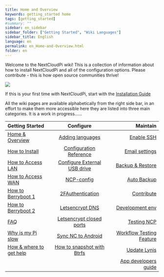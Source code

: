 ```yaml
---
title: Home and Overview
keywords: getting_started home
tags: [getting_started]
#summary: ""
sidebar: en_sidebar
sidebar_folder: ["Getting Started", "Wiki Languages"]
sidebar_title: English
language: en
permalink: en_Home-and-Overview.html
folder: en
---
```

Welcome to the NextCloudPi wiki! This is a collection of information about how to install NextCloudPi and all of the configuration options. Please contribute - this is how open source communities thrive!

![](https://camo.githubusercontent.com/4f384c9344f2deded0ade5f65890a114af8f834e/68747470733a2f2f6f776e796f7572626974732e636f6d2f77702d636f6e74656e742f75706c6f6164732f323031372f31312f6e63702d7371756172652e706e67)

If this is your first time with NextCloudPi, start with the [Installation Guide](https://github.com/nextcloud/nextcloudpi/wiki/How-to-install-NextCloudPi)

All the wiki pages are available alphabetically from the right side bar, in an effort to make them more accessible here they are listed into three main categories. It is a work in progress......


| Getting Started             | Configure                     | Maintain             |
| :-------------------------- | :---------------------------: | -------------------: |
| [Home & Overview](https://github.com/nextcloud/nextcloudpi/wiki)            | [Adding languages](https://github.com/nextcloud/nextcloudpi/wiki/Add-a-new-language-to-ncp-web)              | [Enable SSH](https://github.com/nextcloud/nextcloudpi/wiki/How-to-enable-SSH-using-nextcloudpi-config-(or-ncp-web))           |
| [How to Install](https://github.com/nextcloud/nextcloudpi/wiki/How-to-install-NextCloudPi)              | [Configuration Reference](https://github.com/nextcloud/nextcloudpi/wiki/Configuration-Reference)       | [Email settings](https://github.com/nextcloud/nextcloudpi/wiki/Email-settings)       |
| [How to Access LAN](https://github.com/nextcloud/nextcloudpi/wiki/How-to-access-NextCloudPi)           | [Configure External USB drive](https://github.com/nextcloud/nextcloudpi/wiki/How-to-configure-an-external-USB-drive-with-NextCloudPi)  | [Backup & Restore](https://github.com/nextcloud/nextcloudpi/wiki/How-to-backup-and-restore-a-NextCloudPi-instance-using-ncp-config)     |
| [How to Access WAN](https://github.com/nextcloud/nextcloudpi/wiki/How-to-access-from-outside-your-network)           | [NCP-config](https://github.com/nextcloud/nextcloudpi/wiki/How-to-configure-NextCloudPi)                    | [Auto Backup](https://github.com/nextcloud/nextcloudpi/wiki/How-to-periodically-backup-to-a-second-USB-drive-with-NextCloudPi)         |
| [How to Berryboot 1](https://github.com/nextcloud/nextcloudpi/wiki/BerryBoot-Instructions-for-NextCloudPi)          | [2FAuthentication](https://github.com/nextcloud/nextcloudpi/wiki/Two-Factor-Authentication-for-Nextcloud)                  | [Contribute](https://github.com/nextcloud/nextcloudpi/wiki/Contribute)           |
| [How to Berryboot 2](https://github.com/nextcloud/nextcloudpi/wiki/How-to-install-NextCloudPi-on-an-external-drive-using-Berryboot.)          | [Letsencrypt DNS](https://github.com/nextcloud/nextcloudpi/wiki/How-to-get-certificate-with-Letsencrypt-using-DNS-to-verify-domain)               | [Development env](https://github.com/nextcloud/nextcloudpi/wiki/Development-environment)      |
| [FAQ](https://github.com/nextcloud/nextcloudpi/wiki/FAQ)                         | [Letsencrypt closed ports](https://github.com/nextcloud/nextcloudpi/wiki/How-to-configure-Let's-Encrypt-with-closed-ports-80-and-443)      | [Testing NCP](https://github.com/nextcloud/nextcloudpi/wiki/Testing-NextCloudPi)          |
| [Why is my Pi slow](https://github.com/nextcloud/nextcloudpi/wiki/Why-is-my-Pi-so-slow%3F)           | [Sync NC to Android](https://github.com/nextcloud/nextcloudpi/wiki/Sync-Nextcloud,-tasks,-calendars-and-contacts-on-your-Android-device)         | [Workflow Testing Feature](https://github.com/nextcloud/nextcloudpi/wiki/Workflow-and-testing-of-new-features) |
| [How & where to get help](https://github.com/nextcloud/nextcloudpi/wiki/How-and-where-to-get-help)      |    [How to snapshot with Btrfs](https://github.com/nextcloud/nextcloudpi/wiki/How-to-snapshot-with-btrfs)           | [Update Lynis](https://github.com/nextcloud/nextcloudpi/wiki/How-to-update-Lynis)         |
|               |                  | [App developers guide](https://github.com/nextcloud/nextcloudpi/wiki/ncp-app-developer-guide) |
